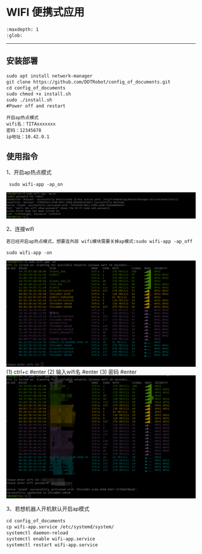 # WIFI 便携式应用
```{toctree}
:maxdepth: 1
:glob:
```
------

## 安装部署
```
sudo apt install network-manager
git clone https://github.com/DDTRobot/config_of_documents.git
cd config_of_documents
sudo chmod +x install.sh
sudo ./install.sh
#Power off and restart
```
```{note}
开启ap热点模式
wifi名：TITAxxxxxxx
密码：12345678
ip地址：10.42.0.1 
```

## 使用指令

1、开启ap热点模式
```
 sudo wifi-app -ap_on
```
![wifi_ap_of](../_static/wif-app_ap_on.png)

2、连接wifi
```{warning}
若已经开启ap热点模式，想要连外部 wifi模块需要关掉ap模式:sudo wifi-app -ap_off
```
```
sudo wifi-app -on
```
![wifi_on](../_static/wifi_on.png)
(1) ctrl+c #enter
(2) 输入wifi名 #enter
(3) 密码 #enter
![wifi_app](../_static/wifi_app.png)


3、若想机器人开机默认开启ap模式
```
cd config_of_documents
cp wifi-app.service /etc/systemd/system/
systemctl daemon-reload
systemctl enable wifi-app.service
systemctl restart wifi-app.service
```
